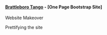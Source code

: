 #### [Brattleboro Tango](http://brattleborotango.org/) - [One Page Bootstrap Site]
Website Makeover

Prettifying the site
